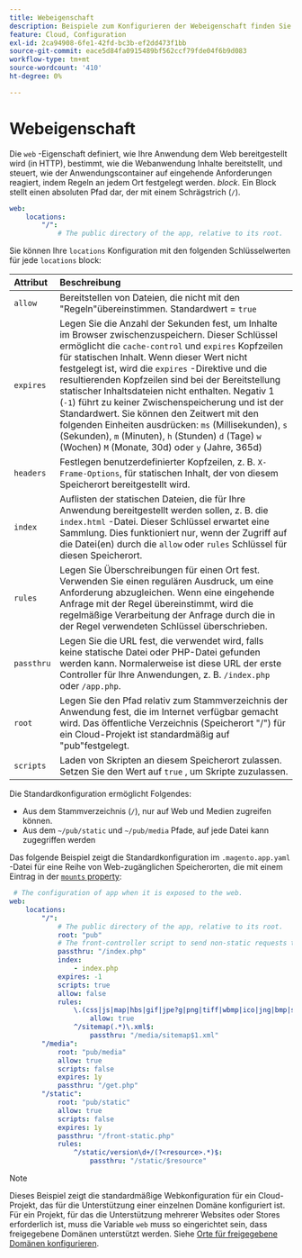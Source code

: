 ```yaml
---
title: Webeigenschaft
description: Beispiele zum Konfigurieren der Webeigenschaft finden Sie im Abschnitt [!DNL Commerce] Anwendungskonfigurationsdatei.
feature: Cloud, Configuration
exl-id: 2ca94908-6fe1-42fd-bc3b-ef2dd473f1bb
source-git-commit: eace5d84fa0915489bf562ccf79fde04f6b9d083
workflow-type: tm+mt
source-wordcount: '410'
ht-degree: 0%

---
```


# Webeigenschaft

Die `web` -Eigenschaft definiert, wie Ihre Anwendung dem Web bereitgestellt wird (in HTTP), bestimmt, wie die Webanwendung Inhalte bereitstellt, und steuert, wie der Anwendungscontainer auf eingehende Anforderungen reagiert, indem Regeln an jedem Ort festgelegt werden. _block_. Ein Block stellt einen absoluten Pfad dar, der mit einem Schrägstrich (`/`).

```yaml
web:
    locations:
        "/":
            # The public directory of the app, relative to its root.
```

Sie können Ihre `locations` Konfiguration mit den folgenden Schlüsselwerten für jede `locations` block:

| Attribut | Beschreibung |
| :--- | :--- |
| `allow` | Bereitstellen von Dateien, die nicht mit den &quot;Regeln&quot;übereinstimmen. Standardwert = `true` |
| `expires` | Legen Sie die Anzahl der Sekunden fest, um Inhalte im Browser zwischenzuspeichern. Dieser Schlüssel ermöglicht die `cache-control` und `expires` Kopfzeilen für statischen Inhalt. Wenn dieser Wert nicht festgelegt ist, wird die `expires` -Direktive und die resultierenden Kopfzeilen sind bei der Bereitstellung statischer Inhaltsdateien nicht enthalten. Negativ 1 (`-1`) führt zu keiner Zwischenspeicherung und ist der Standardwert. Sie können den Zeitwert mit den folgenden Einheiten ausdrücken:  `ms` (Millisekunden), `s` (Sekunden), `m` (Minuten), `h` (Stunden) `d` (Tage) `w` (Wochen) `M` (Monate, 30d) oder `y` (Jahre, 365d) |
| `headers` | Festlegen benutzerdefinierter Kopfzeilen, z. B. `X-Frame-Options`, für statischen Inhalt, der von diesem Speicherort bereitgestellt wird. |
| `index` | Auflisten der statischen Dateien, die für Ihre Anwendung bereitgestellt werden sollen, z. B. die `index.html` -Datei. Dieser Schlüssel erwartet eine Sammlung. Dies funktioniert nur, wenn der Zugriff auf die Datei(en) durch die `allow` oder `rules` Schlüssel für diesen Speicherort. |
| `rules` | Legen Sie Überschreibungen für einen Ort fest. Verwenden Sie einen regulären Ausdruck, um eine Anforderung abzugleichen. Wenn eine eingehende Anfrage mit der Regel übereinstimmt, wird die regelmäßige Verarbeitung der Anfrage durch die in der Regel verwendeten Schlüssel überschrieben. |
| `passthru` | Legen Sie die URL fest, die verwendet wird, falls keine statische Datei oder PHP-Datei gefunden werden kann. Normalerweise ist diese URL der erste Controller für Ihre Anwendungen, z. B. `/index.php` oder `/app.php`. |
| `root` | Legen Sie den Pfad relativ zum Stammverzeichnis der Anwendung fest, die im Internet verfügbar gemacht wird. Das öffentliche Verzeichnis (Speicherort &quot;/&quot;) für ein Cloud-Projekt ist standardmäßig auf &quot;pub&quot;festgelegt. |
| `scripts` | Laden von Skripten an diesem Speicherort zulassen. Setzen Sie den Wert auf `true` , um Skripte zuzulassen. |

Die Standardkonfiguration ermöglicht Folgendes:

- Aus dem Stammverzeichnis (`/`), nur auf Web und Medien zugreifen können.
- Aus dem `~/pub/static` und `~/pub/media` Pfade, auf jede Datei kann zugegriffen werden

Das folgende Beispiel zeigt die Standardkonfiguration im `.magento.app.yaml` -Datei für eine Reihe von Web-zugänglichen Speicherorten, die mit einem Eintrag in der  [`mounts` property](properties.md#mounts):

```yaml
 # The configuration of app when it is exposed to the web.
web:
    locations:
        "/":
            # The public directory of the app, relative to its root.
            root: "pub"
            # The front-controller script to send non-static requests to.
            passthru: "/index.php"
            index:
                - index.php
            expires: -1
            scripts: true
            allow: false
            rules:
                \.(css|js|map|hbs|gif|jpe?g|png|tiff|wbmp|ico|jng|bmp|svgz|midi?|mp?ga|mp2|mp3|m4a|ra|weba|3gpp?|mp4|mpe?g|mpe|ogv|mov|webm|flv|mng|asx|asf|wmv|avi|ogx|swf|jar|ttf|eot|woff|otf|html?)$:
                    allow: true
                ^/sitemap(.*)\.xml$:
                    passthru: "/media/sitemap$1.xml"
        "/media":
            root: "pub/media"
            allow: true
            scripts: false
            expires: 1y
            passthru: "/get.php"
        "/static":
            root: "pub/static"
            allow: true
            scripts: false
            expires: 1y
            passthru: "/front-static.php"
            rules:
                ^/static/version\d+/(?<resource>.*)$:
                    passthru: "/static/$resource"
```

>[!NOTE]
>
>Dieses Beispiel zeigt die standardmäßige Webkonfiguration für ein Cloud-Projekt, das für die Unterstützung einer einzelnen Domäne konfiguriert ist. Für ein Projekt, für das die Unterstützung mehrerer Websites oder Stores erforderlich ist, muss die Variable `web` muss so eingerichtet sein, dass freigegebene Domänen unterstützt werden. Siehe [Orte für freigegebene Domänen konfigurieren](../store/multiple-sites.md#configure-locations-for-shared-domains).
